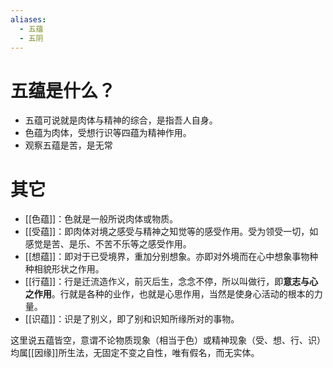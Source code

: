 ```yaml
---
aliases:
  - 五蕴
  - 五阴
---
```

# 五蕴是什么？
- 五蕴可说就是肉体与精神的综合，是指吾人自身。
- 色蕴为肉体，受想行识等四蕴为精神作用。
- 观察五蕴是苦，是无常
# 其它
- [[色蕴]]：色就是一般所说肉体或物质。
- [[受蕴]]：即肉体对境之感受与精神之知觉等的感受作用。受为领受一切，如感觉是苦、是乐、不苦不乐等之感受作用。
- [[想蕴]]：即对于已受境界，重加分别想象。亦即对外境而在心中想象事物种种相貌形状之作用。
- [[行蕴]]：行是迁流造作义，前灭后生，念念不停，所以叫做行，即**意志与心之作用**。行就是各种的业作，也就是心思作用，当然是使身心活动的根本的力量。
- [[识蕴]]：识是了别义，即了别和识知所缘所对的事物。

这里说五蕴皆空，意谓不论物质现象（相当于色）或精神现象（受、想、行、识）均属[[因缘]]所生法，无固定不变之自性，唯有假名，而无实体。

